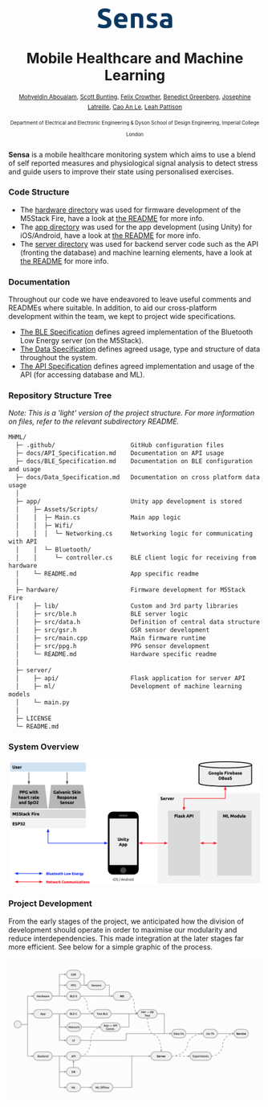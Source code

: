 <p  align="center"><img width="150" src=".github/Logo.png" alt="cover"></p>
<h1 align="center">
  Mobile Healthcare and Machine Learning
</h1>

<p  align="center">
<sup>
  <a href="https://github.com/mohyaboualam">Mohyeldin Aboualam</a>, 
  <a href="https://github.com/Scott-Bunting">Scott Bunting</a>, 
  <a href="https://github.com/fc2115">Felix Crowther</a>, 
  <a href="https://github.com/nebbles">Benedict Greenberg</a>, 
  <a href="https://github.com/josephine-latreille">Josephine Latreille</a>, 
  <a href="https://github.com/caoanle13">Cao An Le</a>, 
  <a href="https://github.com/leahpattison">Leah Pattison</a>
</sup>
</p>

<p  align="center">
<sup><sup>
  Department of Electrical and Electronic Engineering & Dyson School of Design Engineering, Imperial College London
</sup></sup>
</p>

<!-- <h4 align="center">
  <a href="#">More information coming soon...</a>
  <br><br>
 <img width="80" src="http://readthedocs.org/projects/de3-rob1-chess/badge/?version=latest" alt="Documentation Status"> 
</h4> -->

<!-- 
<p align="center">
	<sub>Design Engineering, Imperial College London</sub>
</p>
<br>
<p align="center">
	<a href="https://vimeo.com/291377091" >
	<img width="600" src="vimeo.png" alt="Click to play"></a>
</h1>
<br>
-->

**Sensa** is a mobile healthcare monitoring system which aims to use a blend of self reported measures and physiological signal analysis to detect stress and guide users to improve their state using personalised exercises.

### Code Structure

- The [hardware directory](https://github.com/nebbles/MHML/tree/develop/hardware) was used for firmware development of the M5Stack Fire, have a look at [the README](https://github.com/nebbles/MHML/tree/develop/hardware) for more info.
- The [app directory](https://github.com/nebbles/MHML/tree/develop/app) was used for the app development (using Unity) for iOS/Android, have a look at [the README](https://github.com/nebbles/MHML/tree/develop/app) for more info.
- The [server directory](https://github.com/nebbles/MHML/tree/develop/server) was used for backend server code such as the API (fronting the database) and machine learning elements, have a look at [the README](https://github.com/nebbles/MHML/tree/develop/server) for more info.

### Documentation

Throughout our code we have endeavored to leave useful comments and READMEs where suitable. In addition, to aid our cross-platform development within the team, we kept to project wide specifications.

- [The BLE Specification](https://github.com/nebbles/MHML/blob/develop/docs/BLE_Specification.md) defines agreed implementation of the Bluetooth Low Energy server (on the M5Stack).
- [The Data Specification](https://github.com/nebbles/MHML/blob/develop/docs/Data_Specification.md) defines agreed usage, type and structure of data throughout the system.  
- [The API Specification](https://github.com/nebbles/MHML/blob/develop/docs/API_Specification.md) defines agreed implementation and usage of the API (for accessing database and ML).

### Repository Structure Tree

*Note: This is a 'light' version of the project structure. For more information on files, refer to the relevant subdirectory README.*

```
MHML/
  ├─ .github/                     GitHub configuration files
  ├─ docs/API_Specification.md    Documentation on API usage
  ├─ docs/BLE_Specification.md    Documentation on BLE configuration and usage
  ├─ docs/Data_Specification.md   Documentation on cross platform data usage
  │
  ├─ app/                         Unity app development is stored
  │    ├─ Assets/Scripts/                    
  │    │  ├─ Main.cs              Main app logic
  │    │  ├─ Wifi/            
  │    │  │  └─ Networking.cs     Networking logic for communicating with API
  │    │  └─ Bluetooth/
  │    │     └─ controller.cs     BLE client logic for receiving from hardware
  │    └─ README.md               App specific readme
  │
  ├─ hardware/                    Firmware development for M5Stack Fire            
  │    ├─ lib/                    Custom and 3rd party libraries
  │    ├─ src/ble.h               BLE server logic
  │    ├─ src/data.h              Definition of central data structure
  │    ├─ src/gsr.h               GSR sensor development
  │    ├─ src/main.cpp            Main firmware runtime
  │    ├─ src/ppg.h               PPG sensor development
  │    └─ README.md               Hardware specific readme
  │
  ├─ server/
  │    ├─ api/                    Flask application for server API
  │    ├─ ml/                     Development of machine learning models
  │    └─ main.py     
  │
  ├─ LICENSE
  └─ README.md
```

### System Overview

<p align="center"><img width="700" src=".github/SystemOverview.png" alt="cover"></p>

### Project Development

From the early stages of the project, we anticipated how the division of development should operate in order to maximise our modularity and reduce interdependencies. This made integration at the later stages far more efficient. See below for a simple graphic of the process.

<p align="center"><img width="700" src=".github/ProcessMap.gif" alt="cover"></p>

